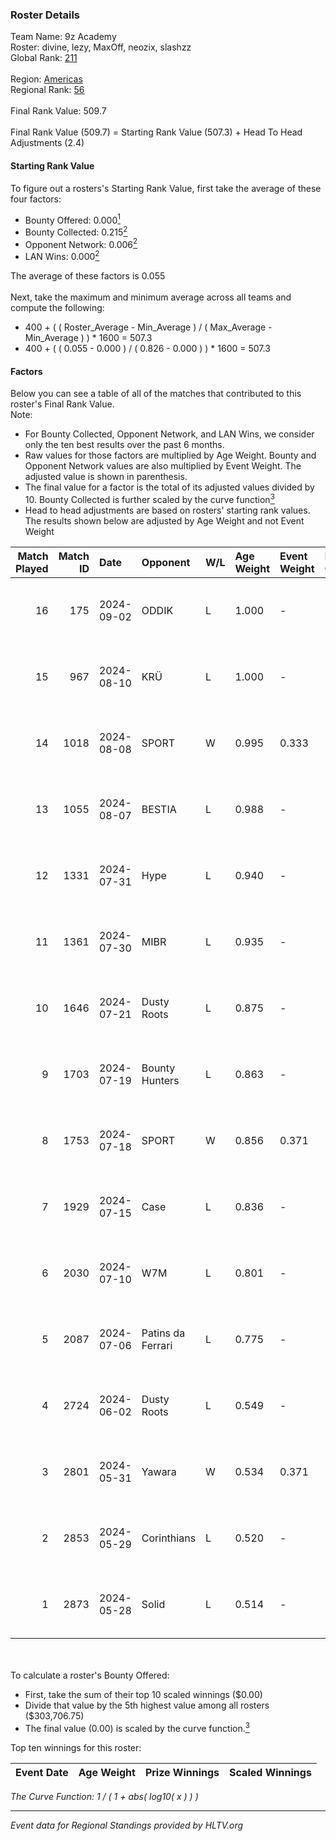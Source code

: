 ### Roster Details<br />
Team Name: 9z Academy<br />
Roster: divine, lezy, MaxOff, neozix, slashzz<br />
Global Rank: [211](../standings_global.md)<br />
<br />
Region: [Americas]( ../standings_americas.md)<br />
Regional Rank: [56]( ../standings_americas.md)<br />
<br />
Final Rank Value:  509.7<br />
<br />
Final Rank Value (509.7) = Starting Rank Value (507.3) + Head To Head Adjustments (2.4)<br />

#### Starting Rank Value<br />
To figure out a rosters's Starting Rank Value, first take the average of these four factors:<br />
- Bounty Offered: 0.000[<sup>1</sup>](#table2)
- Bounty Collected: 0.215[<sup>2</sup>](#table1)
- Opponent Network: 0.006[<sup>2</sup>](#table1)
- LAN Wins: 0.000[<sup>2</sup>](#table1)

The average of these factors is 0.055<br />
<br />
Next, take the maximum and minimum average across all teams and compute the following:<br />
- 400 + ( ( Roster_Average - Min_Average ) / ( Max_Average - Min_Average ) ) * 1600 = 507.3
- 400 + ( ( 0.055 - 0.000 ) / ( 0.826 - 0.000 ) ) * 1600 = 507.3


#### Factors<br />
Below you can see a table of all of the matches that contributed to this roster's Final Rank Value.<br />
Note:<br />

- For Bounty Collected, Opponent Network, and LAN Wins, we consider only the ten best results over the past 6 months.
- Raw values for those factors are multiplied by Age Weight. Bounty and Opponent Network values are also multiplied by Event Weight. The adjusted value is shown in parenthesis.
- The final value for a factor is the total of its adjusted values divided by 10. Bounty Collected is further scaled by the curve function[<sup>3</sup>](#curveFunction)
- Head to head adjustments are based on rosters' starting rank values. The results shown below are adjusted by Age Weight and not Event Weight
<span id="table1"></span><br />


| Match Played | Match ID | Date       | Opponent          | W/L | Age Weight | Event Weight | Bounty Collected | Opponent Network | LAN Wins  | H2H Adj. | Roster                                |
| -: | -: | :- | :- | :- | :- | :- | :- | :- | :- | -: | :- |
|           16 |      175 | 2024-09-02 | ODDIK             | L   | 1.000      | -            | -                | -                | -         |    -1.28 | divine, lezy, MaxOff, neozix, slashzz |
|           15 |      967 | 2024-08-10 | KRÜ               | L   | 1.000      | -            | -                | -                | -         |    -4.16 | divine, lezy, MaxOff, neozix, slashzz |
|           14 |     1018 | 2024-08-08 | SPORT             | W   | 0.995      | 0.333        | 0.004 (0.001)    | 0.086 (0.029)    | 0 (0.000) |    20.51 | divine, lezy, MaxOff, neozix, slashzz |
|           13 |     1055 | 2024-08-07 | BESTIA            | L   | 0.988      | -            | -                | -                | -         |    -2.12 | divine, lezy, MaxOff, neozix, slashzz |
|           12 |     1331 | 2024-07-31 | Hype              | L   | 0.940      | -            | -                | -                | -         |    -3.71 | divine, lezy, MaxOff, neozix, slashzz |
|           11 |     1361 | 2024-07-30 | MIBR              | L   | 0.935      | -            | -                | -                | -         |    -0.29 | divine, lezy, MaxOff, neozix, slashzz |
|           10 |     1646 | 2024-07-21 | Dusty Roots       | L   | 0.875      | -            | -                | -                | -         |    -5.90 | divine, lezy, MaxOff, neozix, slashzz |
|            9 |     1703 | 2024-07-19 | Bounty Hunters    | L   | 0.863      | -            | -                | -                | -         |    -2.74 | divine, lezy, MaxOff, neozix, slashzz |
|            8 |     1753 | 2024-07-18 | SPORT             | W   | 0.856      | 0.371        | 0.004 (0.001)    | 0.086 (0.027)    | 0 (0.000) |    19.72 | divine, lezy, MaxOff, neozix, slashzz |
|            7 |     1929 | 2024-07-15 | Case              | L   | 0.836      | -            | -                | -                | -         |    -2.27 | divine, lezy, MaxOff, neozix, slashzz |
|            6 |     2030 | 2024-07-10 | W7M               | L   | 0.801      | -            | -                | -                | -         |    -4.95 | divine, lezy, MaxOff, neozix, slashzz |
|            5 |     2087 | 2024-07-06 | Patins da Ferrari | L   | 0.775      | -            | -                | -                | -         |    -4.56 | divine, lezy, MaxOff, neozix, slashzz |
|            4 |     2724 | 2024-06-02 | Dusty Roots       | L   | 0.549      | -            | -                | -                | -         |    -3.00 | divine, lezy, MaxOff, neozix, slashzz |
|            3 |     2801 | 2024-05-31 | Yawara            | W   | 0.534      | 0.371        | 0.000 (0.000)    | 0.033 (0.006)    | 0 (0.000) |     8.05 | divine, lezy, MaxOff, neozix, slashzz |
|            2 |     2853 | 2024-05-29 | Corinthians       | L   | 0.520      | -            | -                | -                | -         |    -8.84 | divine, lezy, MaxOff, neozix, slashzz |
|            1 |     2873 | 2024-05-28 | Solid             | L   | 0.514      | -            | -                | -                | -         |    -2.06 | divine, lezy, MaxOff, neozix, slashzz |

<br />
<span id="table2"></span><br />
To calculate a roster's Bounty Offered:<br />

- First, take the sum of their top 10 scaled winnings ($0.00)
- Divide that value by the 5th highest value among all rosters ($303,706.75)
- The final value (0.00) is scaled by the curve function.[<sup>3</sup>](#curveFunction)

Top ten winnings for this roster:<br />

| Event Date | Age Weight | Prize Winnings | Scaled Winnings |
| :- | -: | :- | :- |


<span id="curveFunction"></span>_The Curve Function: 1 / ( 1 + abs( log10( x ) ) )_<br />

---
_Event data for Regional Standings provided by HLTV.org_<br />
